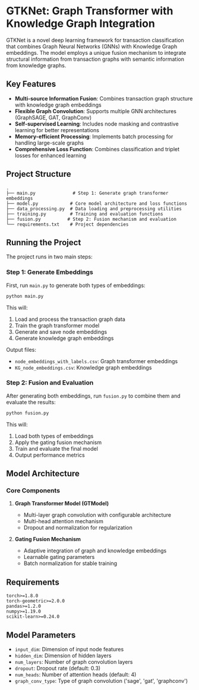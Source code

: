 # GTKNet: Graph Transformer with Knowledge Graph Integration

GTKNet is a novel deep learning framework for transaction classification that combines Graph Neural Networks (GNNs) with Knowledge Graph embeddings. The model employs a unique fusion mechanism to integrate structural information from transaction graphs with semantic information from knowledge graphs.

## Key Features

- **Multi-source Information Fusion**: Combines transaction graph structure with knowledge graph embeddings
- **Flexible Graph Convolution**: Supports multiple GNN architectures (GraphSAGE, GAT, GraphConv)
- **Self-supervised Learning**: Includes node masking and contrastive learning for better representations
- **Memory-efficient Processing**: Implements batch processing for handling large-scale graphs
- **Comprehensive Loss Function**: Combines classification and triplet losses for enhanced learning

## Project Structure

```
.
├── main.py              # Step 1: Generate graph transformer embeddings
├── model.py            # Core model architecture and loss functions
├── data_processing.py  # Data loading and preprocessing utilities
├── training.py         # Training and evaluation functions
├── fusion.py          # Step 2: Fusion mechanism and evaluation
└── requirements.txt    # Project dependencies
```

## Running the Project

The project runs in two main steps:

### Step 1: Generate Embeddings

First, run `main.py` to generate both types of embeddings:
```bash
python main.py
```
This will:
1. Load and process the transaction graph data
2. Train the graph transformer model
3. Generate and save node embeddings
4. Generate knowledge graph embeddings

Output files:
- `node_embeddings_with_labels.csv`: Graph transformer embeddings
- `KG_node_embeddings.csv`: Knowledge graph embeddings

### Step 2: Fusion and Evaluation

After generating both embeddings, run `fusion.py` to combine them and evaluate the results:
```bash
python fusion.py
```
This will:
1. Load both types of embeddings
2. Apply the gating fusion mechanism
3. Train and evaluate the final model
4. Output performance metrics

## Model Architecture

### Core Components

1. **Graph Transformer Model (GTModel)**
   - Multi-layer graph convolution with configurable architecture
   - Multi-head attention mechanism
   - Dropout and normalization for regularization

2. **Gating Fusion Mechanism**
   - Adaptive integration of graph and knowledge embeddings
   - Learnable gating parameters
   - Batch normalization for stable training

## Requirements

```
torch>=1.8.0
torch-geometric>=2.0.0
pandas>=1.2.0
numpy>=1.19.0
scikit-learn>=0.24.0
```

## Model Parameters

- `input_dim`: Dimension of input node features
- `hidden_dim`: Dimension of hidden layers
- `num_layers`: Number of graph convolution layers
- `dropout`: Dropout rate (default: 0.3)
- `num_heads`: Number of attention heads (default: 4)
- `graph_conv_type`: Type of graph convolution ('sage', 'gat', 'graphconv')